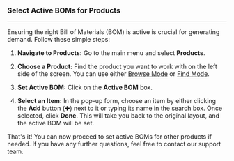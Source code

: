 ### Select Active BOMs for Products
_____________
Ensuring the right Bill of Materials (BOM) is active is crucial for generating demand. Follow these simple steps:

1. **Navigate to Products:** Go to the main menu and select **Products**.
    
2. **Choose a Product:** Find the product you want to work with on the left side of the screen. You can use either [Browse Mode](https://github.com/Fx-Professional-Services/HorizonDocs/blob/main/Horizon%20User%20Guide/VIII.%20Searching%20on%20Horizon/Browse%20Mode.md) or [Find Mode](https://github.com/Fx-Professional-Services/HorizonDocs/blob/main/Horizon%20User%20Guide/VIII.%20Searching%20on%20Horizon/Find%20Mode.md).
    
3. **Set Active BOM:** Click on the **Active BOM** box.
    
4. **Select an Item:** In the pop-up form, choose an item by either clicking the **Add** button (✚) next to it or typing its name in the search box. Once selected, click **Done**. This will take you back to the original layout, and the active BOM will be set.

That's it! You can now proceed to set active BOMs for other products if needed. If you have any further questions, feel free to contact our support team.